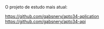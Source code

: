 O projeto de estudo mais atual:

https://github.com/gabsnery/apto34-aplication
https://github.com/gabsnery/apto34-api
